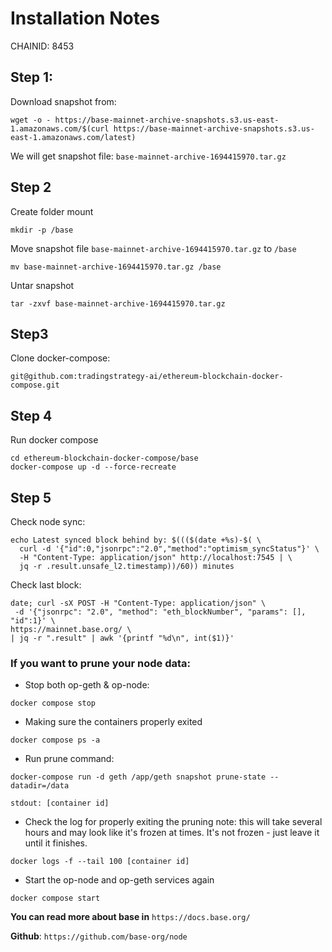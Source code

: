 
# Installation Notes
CHAINID: 8453

## Step 1:
Download snapshot from: 

``` 
wget -o - https://base-mainnet-archive-snapshots.s3.us-east-1.amazonaws.com/$(curl https://base-mainnet-archive-snapshots.s3.us-east-1.amazonaws.com/latest) 
```

We will get snapshot file: `base-mainnet-archive-1694415970.tar.gz`

## Step 2
Create folder mount
```
mkdir -p /base
```
Move snapshot file `base-mainnet-archive-1694415970.tar.gz` to `/base`
```
mv base-mainnet-archive-1694415970.tar.gz /base
```

Untar snapshot
```
tar -zxvf base-mainnet-archive-1694415970.tar.gz 
```


## Step3
Clone docker-compose:

```
git@github.com:tradingstrategy-ai/ethereum-blockchain-docker-compose.git
```

## Step 4
Run docker compose
```
cd ethereum-blockchain-docker-compose/base
docker-compose up -d --force-recreate
```

## Step 5
Check node sync:
```
echo Latest synced block behind by: $((($(date +%s)-$( \
  curl -d '{"id":0,"jsonrpc":"2.0","method":"optimism_syncStatus"}' \
  -H "Content-Type: application/json" http://localhost:7545 | \
  jq -r .result.unsafe_l2.timestamp))/60)) minutes
```

Check last block:
```
date; curl -sX POST -H "Content-Type: application/json" \
 -d '{"jsonrpc": "2.0", "method": "eth_blockNumber", "params": [], "id":1}' \
https://mainnet.base.org/ \
| jq -r ".result" | awk '{printf "%d\n", int($1)}'
```

### If you want to prune your node data:
- Stop both op-geth & op-node:
```
docker compose stop
```
- Making sure the containers properly exited
```
docker compose ps -a 
```
- Run prune command:
```
docker-compose run -d geth /app/geth snapshot prune-state --datadir=/data

stdout: [container id]
```
- Check the log for properly exiting the pruning
note: this will take several hours and may look like it's frozen at times. It's not frozen - just leave it until it finishes.
```
docker logs -f --tail 100 [container id]
```
-  Start the op-node and op-geth services again
```
docker compose start
```


**You can read more about base in** ` https://docs.base.org/ ` 

**Github**: `https://github.com/base-org/node`